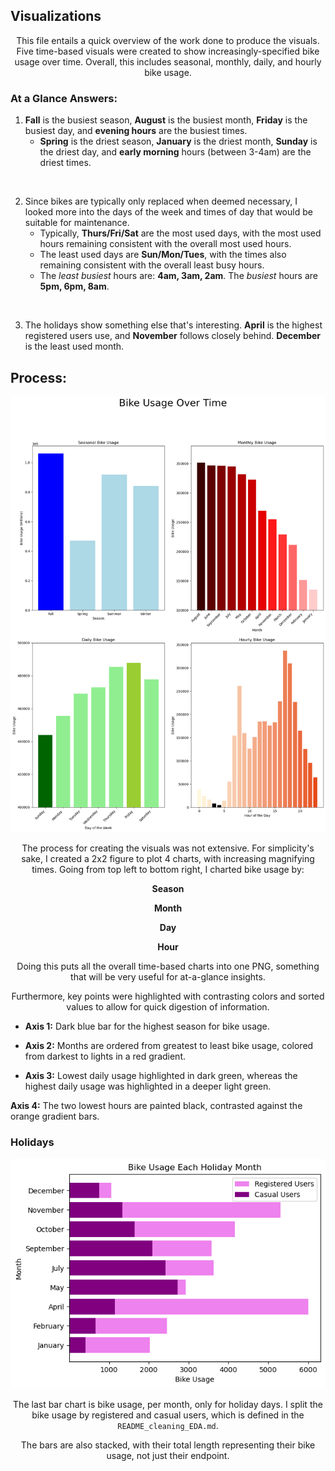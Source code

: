 ## Visualizations


<p align='center'>
This file entails a quick overview of the work done to produce the visuals. Five time-based visuals were created to show increasingly-specified bike usage over time. Overall, this includes seasonal, monthly, daily, and hourly bike usage.
</p>

### At a Glance Answers:

1. **Fall** is the busiest season, **August** is the busiest month, **Friday** is the busiest day, and **evening hours** are the busiest times.
    - **Spring** is the driest season, **January** is the driest month, **Sunday** is the driest day, and **early morning** hours (between 3-4am) are the driest times.

<br>

2. Since bikes are typically only replaced when deemed necessary, I looked more into the days of the week and times of day that would be suitable for maintenance.
    - Typically, **Thurs/Fri/Sat** are the most used days, with the most used hours remaining consistent with the overall most used hours.
    - The least used days are **Sun/Mon/Tues**, with the times also remaining consistent with the overall least busy hours.
    - The *least busiest* hours are: **4am, 3am, 2am**. The *busiest* hours are **5pm, 6pm, 8am**.

<br>

3. The holidays show something else that's interesting. **April** is the highest registered users use, and **November** follows closely behind.  **December** is the least used month.


## Process:

<div align='center'>

![alt text](mod4-fig.png)
</div>

<p align='center'>
The process for creating the visuals was not extensive. For simplicity's sake, I created a 2x2 figure to plot 4 charts, with increasing magnifying times. Going from top left to bottom right, I charted bike usage by:
</p>

<div align='center'>

**Season**

**Month**

**Day**

**Hour**
</div>

<p align='center'>
Doing this puts all the overall time-based charts into one PNG, something that will be very useful for at-a-glance insights.
</p>

<p align='center'>
Furthermore, key points were highlighted with contrasting colors and sorted values to allow for quick digestion of information.
</p>

- **Axis 1:** Dark blue bar for the highest season for bike usage.

- **Axis 2:** Months are ordered from greatest to least bike usage, colored from darkest to lights in a red gradient.

- **Axis 3:** Lowest daily usage highlighted in dark green, whereas the highest daily usage was highlighted in a deeper light green.

**Axis 4:** The two lowest hours are painted black, contrasted against the orange gradient bars.


### **Holidays**

<div align='center'>

![alt text](holidays-M4.png)
</div>

<div align='center'>

The last bar chart is bike usage, per month, only for holiday days. I split the bike usage by registered and casual users, which is defined in the ``README_cleaning_EDA.md``.
</div>

<p align='center'>
The bars are also stacked, with their total length representing their bike usage, not just their endpoint.
</p>